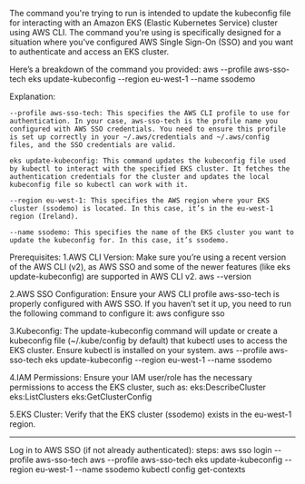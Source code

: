 The command you're trying to run is intended to update the kubeconfig file for interacting with an Amazon EKS (Elastic Kubernetes Service) cluster using AWS CLI. The command you're using is specifically designed for a situation where you've configured AWS Single Sign-On (SSO) and you want to authenticate and access an EKS cluster.

Here’s a breakdown of the command you provided:
aws --profile aws-sso-tech eks update-kubeconfig --region eu-west-1 --name ssodemo

Explanation:

    --profile aws-sso-tech: This specifies the AWS CLI profile to use for authentication. In your case, aws-sso-tech is the profile name you configured with AWS SSO credentials. You need to ensure this profile is set up correctly in your ~/.aws/credentials and ~/.aws/config files, and the SSO credentials are valid.

    eks update-kubeconfig: This command updates the kubeconfig file used by kubectl to interact with the specified EKS cluster. It fetches the authentication credentials for the cluster and updates the local kubeconfig file so kubectl can work with it.

    --region eu-west-1: This specifies the AWS region where your EKS cluster (ssodemo) is located. In this case, it’s in the eu-west-1 region (Ireland).

    --name ssodemo: This specifies the name of the EKS cluster you want to update the kubeconfig for. In this case, it’s ssodemo.

Prerequisites:
1.AWS CLI Version: Make sure you’re using a recent version of the AWS CLI (v2), as AWS SSO and some of the newer features (like eks update-kubeconfig) are supported in AWS CLI v2.
    aws --version

2.AWS SSO Configuration: Ensure your AWS CLI profile aws-sso-tech is properly configured with AWS SSO. If you haven’t set it up, you need to run the following command to configure it:
    aws configure sso

3.Kubeconfig: The update-kubeconfig command will update or create a kubeconfig file (~/.kube/config by default) that kubectl uses to access the EKS cluster. Ensure kubectl is installed on your system.
    aws --profile aws-sso-tech eks update-kubeconfig --region eu-west-1 --name ssodemo

4.IAM Permissions: Ensure your IAM user/role has the necessary permissions to access the EKS cluster, such as:
    eks:DescribeCluster
    eks:ListClusters
    eks:GetClusterConfig

5.EKS Cluster: Verify that the EKS cluster (ssodemo) exists in the eu-west-1 region.

______________________________________________________________________________________________________________________________________________
Log in to AWS SSO (if not already authenticated):
steps:
aws sso login --profile aws-sso-tech
aws --profile aws-sso-tech eks update-kubeconfig --region eu-west-1 --name ssodemo
kubectl config get-contexts

